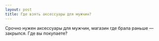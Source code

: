 ```yaml
---
layout: post 
title: Где взять аксессуары для мужчин? 
--- 
```

Срочно нужен аксессуары для мужчин, магазин где брала раньше — закрылся. Где вы покупаете?